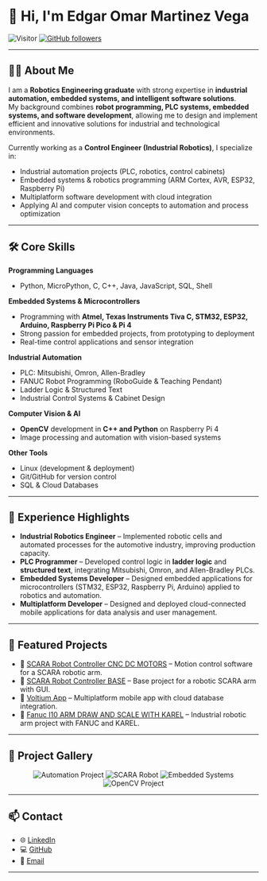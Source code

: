 # 👋 Hi, I'm Edgar Omar Martinez Vega  

![Visitor](https://visitor-badge.laobi.icu/badge?page_id=MemphisOmar.repoName) [![GitHub followers](https://img.shields.io/github/followers/MemphisOmar.svg?style=social&label=Follow)](https://github.com/MemphisOmar?tab=followers)  

---

## 👨‍💻 About Me  

I am a **Robotics Engineering graduate** with strong expertise in **industrial automation, embedded systems, and intelligent software solutions**.  
My background combines **robot programming, PLC systems, embedded systems, and software development**, allowing me to design and implement efficient and innovative solutions for industrial and technological environments.  

Currently working as a **Control Engineer (Industrial Robotics)**, I specialize in:  
- Industrial automation projects (PLC, robotics, control cabinets)  
- Embedded systems & robotics programming (ARM Cortex, AVR, ESP32, Raspberry Pi)  
- Multiplatform software development with cloud integration  
- Applying AI and computer vision concepts to automation and process optimization  

---

## 🛠️ Core Skills  

**Programming Languages**  
- Python, MicroPython, C, C++, Java, JavaScript, SQL, Shell  

**Embedded Systems & Microcontrollers**  
- Programming with **Atmel, Texas Instruments Tiva C, STM32, ESP32, Arduino, Raspberry Pi Pico & Pi 4**  
- Strong passion for embedded projects, from prototyping to deployment  
- Real-time control applications and sensor integration  

**Industrial Automation**  
- PLC: Mitsubishi, Omron, Allen-Bradley  
- FANUC Robot Programming (RoboGuide & Teaching Pendant)  
- Ladder Logic & Structured Text  
- Industrial Control Systems & Cabinet Design  

**Computer Vision & AI**  
- **OpenCV** development in **C++ and Python** on Raspberry Pi 4  
- Image processing and automation with vision-based systems  

**Other Tools**  
- Linux (development & deployment)  
- Git/GitHub for version control  
- SQL & Cloud Databases  

---

## 💼 Experience Highlights  

- **Industrial Robotics Engineer** – Implemented robotic cells and automated processes for the automotive industry, improving production capacity.  
- **PLC Programmer** – Developed control logic in **ladder logic** and **structured text**, integrating Mitsubishi, Omron, and Allen-Bradley PLCs.  
- **Embedded Systems Developer** – Designed embedded applications for microcontrollers (STM32, ESP32, Raspberry Pi, Arduino) applied to robotics and automation.  
- **Multiplatform Developer** – Designed and deployed cloud-connected mobile applications for data analysis and user management.  

---

## 📂 Featured Projects  

- 🔹 [SCARA Robot Controller CNC DC MOTORS](https://github.com/MemphisOmar/ROBOTIC_ARM_LASER_CNC_WITH_ENCODER-MOTORS) – Motion control software for a SCARA robotic arm.  
- 🔹 [SCARA Robot Controller BASE](https://github.com/MemphisOmar/Scara-arm-with-GUI) – Base project for a robotic SCARA arm with GUI.  
- 🔹 [Voltium App](https://github.com/MemphisOmar/VoltiumApp) – Multiplatform mobile app with cloud database integration.  
- 🔹 [Fanuc I10 ARM DRAW AND SCALE WITH KAREL](https://github.com/MemphisOmar/Karel_i10Fanuc_Draw_and_Scale) – Industrial robotic arm project with FANUC and KAREL.  

---

## 📸 Project Gallery  

<p align="center">
  <img src="https://via.placeholder.com/400x250.png?text=Industrial+Automation+Project" alt="Automation Project"/>
  <img src="https://via.placeholder.com/400x250.png?text=SCARA+Robot" alt="SCARA Robot"/>
  <img src="https://via.placeholder.com/400x250.png?text=Embedded+Systems" alt="Embedded Systems"/>
  <img src="https://via.placeholder.com/400x250.png?text=Computer+Vision+with+OpenCV" alt="OpenCV Project"/>
</p>  

---

## 📫 Contact  

- 🌐 [LinkedIn](https://linkedin.com/in/edgaromarmartinezvega)  
- 💻 [GitHub](https://github.com/MemphisOmar)  
- 📧 [Email](mailto:edgaromarmartinezv@gmail.com)  

---
